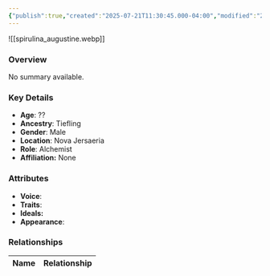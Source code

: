 ```yaml
---
{"publish":true,"created":"2025-07-21T11:30:45.000-04:00","modified":"2025-07-25T11:40:19.000-04:00","cssclasses":""}
---
```



![[spirulina_augustine.webp]]

### Overview
No summary available.

### Key Details
- **Age**: ??
- **Ancestry**: Tiefling
- **Gender**: Male
- **Location**: Nova Jersaeria
- **Role**: Alchemist
- **Affiliation:** None

### Attributes
- **Voice**: 
- **Traits**: 
- **Ideals:** 
- **Appearance**:

### Relationships

| Name  | Relationship |
| ----- | ------------ |
